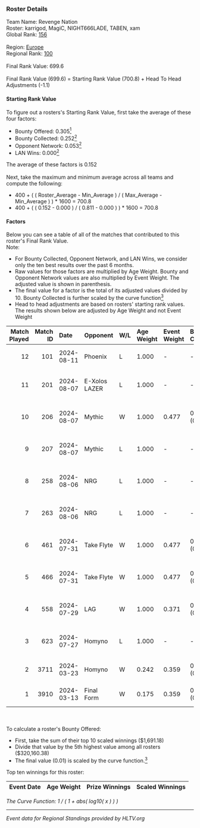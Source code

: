 ### Roster Details<br />
Team Name: Revenge Nation<br />
Roster: karrigod, MagiC, NIGHT666LADE, TABEN, xam<br />
Global Rank: [156](../standings_global_2024_08_14.md)<br />
<br />
Region: [Europe]( ../standings_europe_2024_08_14.md)<br />
Regional Rank: [100]( ../standings_europe_2024_08_14.md)<br />
<br />
Final Rank Value:  699.6<br />
<br />
Final Rank Value (699.6) = Starting Rank Value (700.8) + Head To Head Adjustments (-1.1)<br />

#### Starting Rank Value<br />
To figure out a rosters's Starting Rank Value, first take the average of these four factors:<br />
- Bounty Offered: 0.305[<sup>1</sup>](#table2)
- Bounty Collected: 0.252[<sup>2</sup>](#table1)
- Opponent Network: 0.053[<sup>2</sup>](#table1)
- LAN Wins: 0.000[<sup>2</sup>](#table1)

The average of these factors is 0.152<br />
<br />
Next, take the maximum and minimum average across all teams and compute the following:<br />
- 400 + ( ( Roster_Average - Min_Average ) / ( Max_Average - Min_Average ) ) * 1600 = 700.8
- 400 + ( ( 0.152 - 0.000 ) / ( 0.811 - 0.000 ) ) * 1600 = 700.8


#### Factors<br />
Below you can see a table of all of the matches that contributed to this roster's Final Rank Value.<br />
Note:<br />

- For Bounty Collected, Opponent Network, and LAN Wins, we consider only the ten best results over the past 6 months.
- Raw values for those factors are multiplied by Age Weight. Bounty and Opponent Network values are also multiplied by Event Weight. The adjusted value is shown in parenthesis.
- The final value for a factor is the total of its adjusted values divided by 10. Bounty Collected is further scaled by the curve function[<sup>3</sup>](#curveFunction)
- Head to head adjustments are based on rosters' starting rank values. The results shown below are adjusted by Age Weight and not Event Weight
<span id="table1"></span><br />


| Match Played | Match ID | Date       | Opponent      | W/L | Age Weight | Event Weight | Bounty Collected | Opponent Network | LAN Wins  | H2H Adj. | Roster                                    |
| -: | -: | :- | :- | :- | :- | :- | :- | :- | :- | -: | :- |
|           12 |      101 | 2024-08-11 | Phoenix       | L   | 1.000      | -            | -                | -                | -         |   -17.28 | karrigod, MagiC, NIGHT666LADE, TABEN, xam |
|           11 |      201 | 2024-08-07 | E-Xolos LAZER | L   | 1.000      | -            | -                | -                | -         |   -12.82 | MagiC, NIGHT666LADE, S0ph3R, TABEN, xam   |
|           10 |      206 | 2024-08-07 | Mythic        | W   | 1.000      | 0.477        | 0.009 (0.004)    | 0.311 (0.148)    | 0 (0.000) |    17.50 | MagiC, NIGHT666LADE, S0ph3R, TABEN, xam   |
|            9 |      207 | 2024-08-07 | Mythic        | L   | 1.000      | -            | -                | -                | -         |   -13.84 | MagiC, NIGHT666LADE, S0ph3R, TABEN, xam   |
|            8 |      258 | 2024-08-06 | NRG           | L   | 1.000      | -            | -                | -                | -         |    -5.20 | MagiC, NIGHT666LADE, S0ph3R, TABEN, xam   |
|            7 |      263 | 2024-08-06 | NRG           | L   | 1.000      | -            | -                | -                | -         |    -5.46 | MagiC, NIGHT666LADE, S0ph3R, TABEN, xam   |
|            6 |      461 | 2024-07-31 | Take Flyte    | W   | 1.000      | 0.477        | 0.002 (0.001)    | 0.244 (0.117)    | 0 (0.000) |    13.32 | MagiC, NIGHT666LADE, S0ph3R, TABEN, xam   |
|            5 |      466 | 2024-07-31 | Take Flyte    | W   | 1.000      | 0.477        | 0.002 (0.001)    | 0.244 (0.117)    | 0 (0.000) |    14.54 | MagiC, NIGHT666LADE, S0ph3R, TABEN, xam   |
|            4 |      558 | 2024-07-29 | LAG           | W   | 1.000      | 0.371        | 0.011 (0.004)    | 0.337 (0.125)    | 0 (0.000) |    19.68 | MagiC, NIGHT666LADE, S0ph3R, TABEN, xam   |
|            3 |      623 | 2024-07-27 | Homyno        | L   | 1.000      | -            | -                | -                | -         |   -17.52 | MagiC, NIGHT666LADE, S0ph3R, TABEN, xam   |
|            2 |     3711 | 2024-03-23 | Homyno        | W   | 0.242      | 0.359        | 0.006 (0.001)    | 0.181 (0.016)    | 0 (0.000) |     3.65 | HorizoN, MagiC, S0ph3R, TABEN, xam        |
|            1 |     3910 | 2024-03-13 | Final Form    | W   | 0.175      | 0.359        | 0.002 (0.000)    | 0.059 (0.004)    | 0 (0.000) |     2.31 | HorizoN, MagiC, S0ph3R, TABEN, xam        |

<br />
<span id="table2"></span><br />
To calculate a roster's Bounty Offered:<br />

- First, take the sum of their top 10 scaled winnings ($1,691.18)
- Divide that value by the 5th highest value among all rosters ($320,160.38)
- The final value (0.01) is scaled by the curve function.[<sup>3</sup>](#curveFunction)

Top ten winnings for this roster:<br />

| Event Date | Age Weight | Prize Winnings | Scaled Winnings |
| :- | -: | :- | :- |


<span id="curveFunction"></span>_The Curve Function: 1 / ( 1 + abs( log10( x ) ) )_<br />

---
_Event data for Regional Standings provided by HLTV.org_<br />
